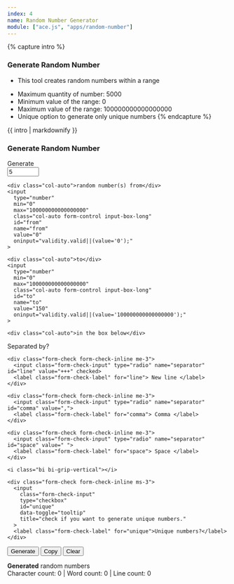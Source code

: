 ```yaml
---
index: 4
name: Random Number Generator
module: ["ace.js", "apps/random-number"]
---
```


{% capture intro %}
### Generate Random Number
<!-- separator -->
- This tool creates random numbers within a range
<!-- separator -->
  - Maximum quantity of number: 5000
  - Minimum value of the range: 0 
  - Maximum value of the range: 100000000000000000
  - Unique option to generate only unique numbers
{% endcapture %}

<div class="tool-wrapper mb-4">
  {{ intro | markdownify }}
</div>

<div class="tool-wrapper">
  <h3>Generate Random Number</h3>
  <div class="row no-gutters align-items-center my-3">
    <div class="col-auto">Generate</div>
    <input
      type="number"
      min="1"
      max="5000"
      class="col-auto form-control input-box-short"
      id="num"
      name="num"
      value="5"
      oninput="validity.valid||(value='5000');"
    >

    <div class="col-auto">random number(s) from</div>
    <input
      type="number"
      min="0"
      max="100000000000000000"
      class="col-auto form-control input-box-long"
      id="from"
      name="from"
      value="0"
      oninput="validity.valid||(value='0');"
    >

    <div class="col-auto">to</div>
    <input
      type="number"
      min="0"
      max="100000000000000000"
      class="col-auto form-control input-box-long"
      id="to"
      name="to"
      value="150"
      oninput="validity.valid||(value='100000000000000000');"
    >

    <div class="col-auto">in the box below</div>
  </div>

  <div class="no-gutters mb-3">
    <span class="me-3">Separated by?</span>

    <div class="form-check form-check-inline me-3">
      <input class="form-check-input" type="radio" name="separator" id="line" value="+++" checked>
      <label class="form-check-label" for="line"> New line </label>
    </div>

    <div class="form-check form-check-inline me-3">
      <input class="form-check-input" type="radio" name="separator" id="comma" value=",">
      <label class="form-check-label" for="comma"> Comma </label>
    </div>

    <div class="form-check form-check-inline me-3">
      <input class="form-check-input" type="radio" name="separator" id="space" value=" ">
      <label class="form-check-label" for="space"> Space </label>
    </div>

    <i class="bi bi-grip-vertical"></i>

    <div class="form-check form-check-inline ms-3">
      <input
        class="form-check-input"
        type="checkbox"
        id="unique"
        data-toggle="tooltip"
        title="check if you want to generate unique numbers."
      >
      <label class="form-check-label" for="unique">Unique numbers?</label>
    </div>
  </div>

  <button id="generate" type="button" class="btn btn-outline-dark">Generate</button>
  <button id="copy" type="button" class="btn btn-outline-dark">Copy</button>
  <button id="clear" type="button" class="btn btn-outline-dark">Clear</button>
  <div id="alert" class="alert mt-2" role="alert" style="display: none"></div>

  <div class="no-gutters mt-3">
    <label class="form-label" for="result"><strong>Generated</strong> random numbers</label>
    <div class="ace_editor" id="result" name="result"></div>
    <label id="counter" class="form-label" for="result">Character count: 0 | Word count: 0 | Line count: 0</label>
  </div>
</div>
